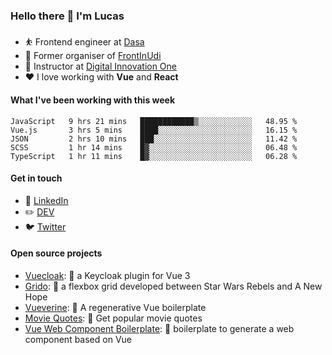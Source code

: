 ### Hello there 👋 I'm Lucas

* ⛹️‍ Frontend engineer at [Dasa](https://www.linkedin.com/company/dasa/jobs/)
* 📆 Former organiser of [FrontInUdi](https://www.linkedin.com/company/frontinudi)
* 📓 Instructor at [Digital Innovation One](https://web.digitalinnovation.one/course/introducao-criacao-de-websites-com-html5-e-css3/learning/462f831d-5fdf-485e-bf07-1d391eb94ac8/)
* ❤️ I love working with **Vue** and **React**

#### What I've been working with this week

<!--START_SECTION:waka-->
```text
JavaScript   9 hrs 21 mins   ████████████▒░░░░░░░░░░░░   48.95 % 
Vue.js       3 hrs 5 mins    ████░░░░░░░░░░░░░░░░░░░░░   16.15 % 
JSON         2 hrs 10 mins   ███░░░░░░░░░░░░░░░░░░░░░░   11.42 % 
SCSS         1 hr 14 mins    █▓░░░░░░░░░░░░░░░░░░░░░░░   06.48 % 
TypeScript   1 hr 11 mins    █▓░░░░░░░░░░░░░░░░░░░░░░░   06.28 % 
```
<!--END_SECTION:waka-->

#### Get in touch

* 🏢 [LinkedIn](https://www.linkedin.com/in/vilaboim/)
* ✏️ [DEV](https://dev.to/vilaboim)
* 🐦 [Twitter](https://twitter.com/lucasvilaboim)

#### Open source projects

* [Vuecloak](https://github.com/vilaboim/vuecloak): 🔑 a Keycloak plugin for Vue 3
* [Grido](https://github.com/vilaboim/grido): 🐸 a flexbox grid developed between Star Wars Rebels and A New Hope
* [Vueverine](https://github.com/vilaboim/vueverine): 🦦 A regenerative Vue boilerplate
* [Movie Quotes](https://github.com/vilaboim/movie-quotes): 🎥 Get popular movie quotes
* [Vue Web Component Boilerplate](https://github.com/vilaboim/vue-web-component-boilerplate): 💚 boilerplate to generate a web component based on Vue

